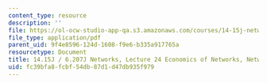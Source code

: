 ```yaml
---
content_type: resource
description: ''
file: https://ol-ocw-studio-app-qa.s3.amazonaws.com/courses/14-15j-networks-spring-2018/fc39bfa8fcbf54db87d1d47db935f979_MIT14_15JS18_lec24.pdf
file_type: application/pdf
parent_uid: 9f4e8596-124d-1608-f9e6-b335a917765a
resourcetype: Document
title: 14.15J / 6.207J Networks, Lecture 24 Economics of Networks, Network Formation
uid: fc39bfa8-fcbf-54db-87d1-d47db935f979
---
```

